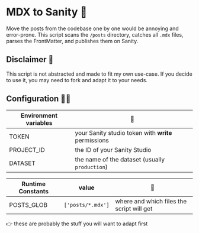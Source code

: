 # MDX to Sanity 🤖

Move the posts from the codebase one by one would be annoying and error-prone.
This script scans the `/posts` directory, catches all `.mdx` files, parses the FrontMatter, and publishes them on Sanity.

## Disclaimer 😬

This script is not abstracted and made to fit my own use-case. If you decide to use it, you may need to fork and adapt it to your needs.

## Configuration 👩‍🏫

| Environment variables  | 🧋 |
| -- | -- |
| TOKEN | your Sanity studio token with **write** permissions |
| PROJECT_ID | the ID of your Sanity Studio |
| DATASET | the name of the dataset (usually `production`) |

| Runtime Constants | value | 🤷 |
| -- | -- | -- |
| POSTS_GLOB | `['posts/*.mdx']` | where and which files the script will get |

👉 these are probably the stuff you will want to adapt first